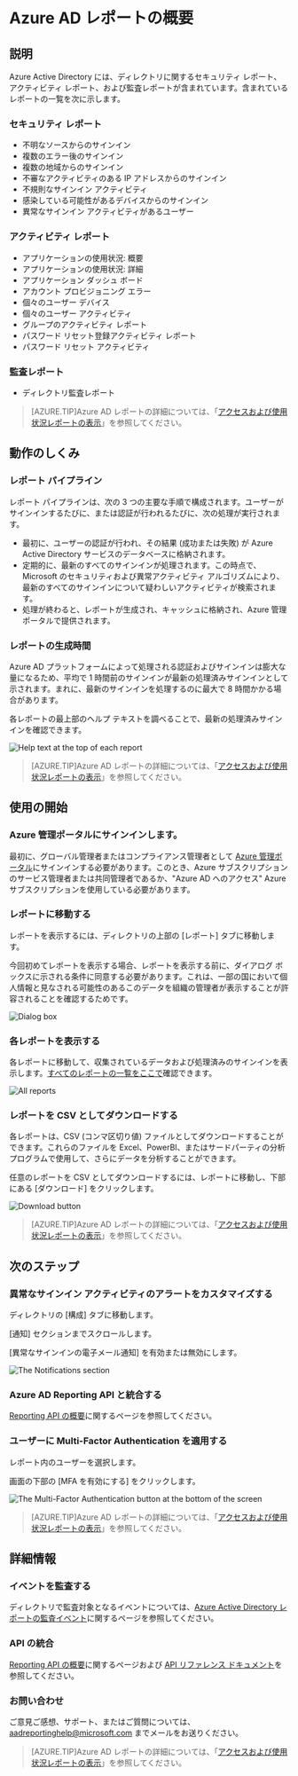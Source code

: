 <properties
   pageTitle="Azure AD レポート: 概要"
   description="Azure AD レポート: 概要"
   services="active-directory"
   documentationCenter=""
   authors="curtand"
   manager="mbaldwin"
   editor=""/>

<tags
   ms.service="active-directory"
   ms.devlang="na"
   ms.topic="article"
   ms.tgt_pltfrm="na"
   ms.workload="identity"
   ms.date="06/30/2015"
   ms.author="curtand;kenhoff"/>

# Azure AD レポートの概要

## 説明

Azure Active Directory には、ディレクトリに関するセキュリティ レポート、アクティビティ レポート、および監査レポートが含まれています。含まれているレポートの一覧を次に示します。

### セキュリティ レポート

- 不明なソースからのサインイン
- 複数のエラー後のサインイン
- 複数の地域からのサインイン
- 不審なアクティビティのある IP アドレスからのサインイン
- 不規則なサインイン アクティビティ
- 感染している可能性があるデバイスからのサインイン
- 異常なサインイン アクティビティがあるユーザー

### アクティビティ レポート

- アプリケーションの使用状況: 概要
- アプリケーションの使用状況: 詳細
- アプリケーション ダッシュ ボード
- アカウント プロビジョニング エラー
- 個々のユーザー デバイス
- 個々のユーザー アクティビティ
- グループのアクティビティ レポート
- パスワード リセット登録アクティビティ レポート
- パスワード リセット アクティビティ

### 監査レポート

- ディレクトリ監査レポート

> [AZURE.TIP]Azure AD レポートの詳細については、「[アクセスおよび使用状況レポートの表示](active-directory-view-access-usage-reports.md)」を参照してください。



## 動作のしくみ


### レポート パイプライン

レポート パイプラインは、次の 3 つの主要な手順で構成されます。ユーザーがサインインするたびに、または認証が行われるたびに、次の処理が実行されます。

- 最初に、ユーザーの認証が行われ、その結果 (成功または失敗) が Azure Active Directory サービスのデータベースに格納されます。
- 定期的に、最新のすべてのサインインが処理されます。この時点で、Microsoft のセキュリティおよび異常アクティビティ アルゴリズムにより、最新のすべてのサインインについて疑わしいアクティビティが検索されます。
- 処理が終わると、レポートが生成され、キャッシュに格納され、Azure 管理ポータルで提供されます。

### レポートの生成時間

Azure AD プラットフォームによって処理される認証およびサインインは膨大な量になるため、平均で 1 時間前のサインインが最新の処理済みサインインとして示されます。まれに、最新のサインインを処理するのに最大で 8 時間かかる場合があります。

各レポートの最上部のヘルプ テキストを調べることで、最新の処理済みサインインを確認できます。

![Help text at the top of each report](./media/active-directory-reporting-getting-started/reportingWatermark.PNG)

> [AZURE.TIP]Azure AD レポートの詳細については、「[アクセスおよび使用状況レポートの表示](active-directory-view-access-usage-reports.md)」を参照してください。



## 使用の開始


### Azure 管理ポータルにサインインします。

最初に、グローバル管理者またはコンプライアンス管理者として [Azure 管理ポータル](https://manage.windowsazure.com)にサインインする必要があります。このとき、Azure サブスクリプションのサービス管理者または共同管理者であるか、"Azure AD へのアクセス" Azure サブスクリプションを使用している必要があります。

### レポートに移動する

レポートを表示するには、ディレクトリの上部の [レポート] タブに移動します。

今回初めてレポートを表示する場合、レポートを表示する前に、ダイアログ ボックスに示される条件に同意する必要があります。これは、一部の国において個人情報と見なされる可能性のあるこのデータを組織の管理者が表示することが許容されることを確認するためです。

![Dialog box](./media/active-directory-reporting-getting-started/dialogBox.png)

### 各レポートを表示する

各レポートに移動して、収集されているデータおよび処理済みのサインインを表示します。[すべてのレポートの一覧をここで](active-directory-reporting-what-it-is.md)確認できます。

![All reports](./media/active-directory-reporting-getting-started/reportsMain.png)

### レポートを CSV としてダウンロードする

各レポートは、CSV (コンマ区切り値) ファイルとしてダウンロードすることができます。これらのファイルを Excel、PowerBI、またはサードパーティの分析プログラムで使用して、さらにデータを分析することができます。

任意のレポートを CSV としてダウンロードするには、レポートに移動し、下部にある [ダウンロード] をクリックします。

![Download button](./media/active-directory-reporting-getting-started/downloadButton.png)

> [AZURE.TIP]Azure AD レポートの詳細については、「[アクセスおよび使用状況レポートの表示](active-directory-view-access-usage-reports.md)」を参照してください。





## 次のステップ

### 異常なサインイン アクティビティのアラートをカスタマイズする

ディレクトリの [構成] タブに移動します。

[通知] セクションまでスクロールします。

[異常なサインインの電子メール通知] を有効または無効にします。

![The Notifications section](./media/active-directory-reporting-getting-started/notificationsSection.png)

### Azure AD Reporting API と統合する

[Reporting API の概要](active-directory-reporting-api-getting-started.md)に関するページを参照してください。

### ユーザーに Multi-Factor Authentication を適用する

レポート内のユーザーを選択します。

画面の下部の [MFA を有効にする] をクリックします。

![The Multi-Factor Authentication button at the bottom of the screen](./media/active-directory-reporting-getting-started/mfaButton.png)

> [AZURE.TIP]Azure AD レポートの詳細については、「[アクセスおよび使用状況レポートの表示](active-directory-view-access-usage-reports.md)」を参照してください。




## 詳細情報


### イベントを監査する

ディレクトリで監査対象となるイベントについては、[Azure Active Directory レポートの監査イベント](active-directory-reporting-audit-events.md)に関するページを参照してください。

### API の統合

[Reporting API の概要](active-directory-reporting-api-getting-started.md)に関するページおよび [API リファレンス ドキュメント](https://msdn.microsoft.com/library/azure/mt126081.aspx)を参照してください。

### お問い合わせ

ご意見ご感想、サポート、またはご質問については、[aadreportinghelp@microsoft.com](mailto:aadreportinghelp@microsoft.com) までメールをお送りください。

> [AZURE.TIP]Azure AD レポートの詳細については、「[アクセスおよび使用状況レポートの表示](active-directory-view-access-usage-reports.md)」を参照してください。

<!---HONumber=July15_HO4-->